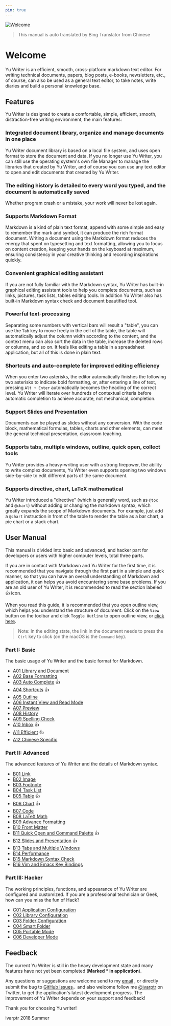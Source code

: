 ```yaml
---
pin: true
---
```

![Welcome](images/bookstore.jpg)

> This manual is auto translated by Bing Translator from Chinese

# Welcome

Yu Writer is an efficient, smooth, cross-platform markdown text editor. For writing technical documents, papers, blog posts, e-books, newsletters, etc., of course, can also be used as a general text editor, to take notes, write diaries and build a personal knowledge base.

## Features

Yu Writer is designed to create a comfortable, simple, efficient, smooth, distraction-free writing environment, the main features:

### Integrated document library, organize and manage documents in one place

Yu Writer document library is based on a local file system, and uses open format to store the document and data. If you no longer use Yu Writer, you can still use the operating system's own file Manager to manage the libraries that created by Yu Writer, and of course you can use any text editor to open and edit documents that created by Yu Writer.

### The editing history is detailed to every word you typed, and the document is automatically saved

Whether program crash or a mistake, your work will never be lost again.

### Supports Markdown Format

Markdown is a kind of plain text format, append with some simple and easy to remember the mark and symbol, it can produce the rich format document. Writing a document using the Markdown format reduces the energy that spent on typesetting and text formatting, allowing you to focus on content creation, keeping your hands on the keyboard at maximum, ensuring consistency in your creative thinking and recording inspirations quickly.

### Convenient graphical editing assistant

If you are not fully familiar with the Markdown syntax, Yu Writer has built-in graphical editing assistant tools to help you complete documents, such as links, pictures, task lists, tables editing tools. In addition Yu Writer also has built-in Markdown syntax check and document beautified tool.

### Powerful text-processing

Separating some numbers with vertical bars will result a "table", you can use the `Tab` key to move freely in the cell of the table, the table will automatically adjust the column width according to the content, and the context menu can also sort the data in the table, increase the deleted rows or columns, and so on. It feels like editing a table in a spreadsheet application, but all of this is done in plain text.

### Shortcuts and auto-complete for improved editing efficiency

When you enter two asterisks, the editor automatically finishes the following two asterisks to indicate bold formatting, or, after entering a line of text, pressing `Alt + Enter` automatically becomes the heading of the correct level. Yu Writer will iterate over hundreds of contextual criteria before automatic completion to achieve accurate, not mechanical, completion.

### Support Slides and Presentation

Documents can be played as slides without any conversion. With the code block, mathematical formulas, tables, charts and other elements, can meet the general technical presentation, classroom teaching.

### Supports tabs, multiple windows, outline, quick open, collect tools

Yu Writer provides a heavy-writing user with a strong firepower, the ability to write complex documents, Yu Writer even supports opening two windows side-by-side to edit different parts of the same document.

### Supports directive, chart, LaTeX mathematical

Yu Writer introduced a "directive" (which is generally word, such as `@toc` and `@chart`) without adding or changing the markdown syntax, which greatly expands the scope of Markdown documents. For example, just add a `@chart` instruction in front of the table to render the table as a bar chart, a pie chart or  a stack chart.

## User Manual

This manual is divided into basic and advanced, and hacker part for developers or users with higher computer levels, total three parts.

If you are in contact with Markdown and Yu Writer for the first time, it is recommended that you navigate through the first part in a simple and quick manner, so that you can have an overall understanding of Markdown and application, it can helps you avoid encountering some base problems. If you are an old user of Yu Writer, it is recommended to read the section labeled 👍 icon.

When you read this guide, it is recommended that you open outline view, which helps you understand the structure of document. Click on the `View` button on the toolbar and click `Toggle Outline` to open outline view, or [click here]($command:toggle-outline).

> Note: In the editing state, the link in the document needs to press the `Ctrl` key to click (on the macOS is the `Command` key).

### Part I: Basic

The basic usage of Yu Writer and the basic format for Markdown.

* [A01 Library and Document](a01-library-and-document)
* [A02 Base Formatting](a02-base-formatting)
* [A03 Auto Complete](a03-auto-complete) 👍
* [A04 Shortcuts](a04-shortcuts) 👍
* [A05 Outline](a05-outline)
* [A06 Instant View and Read Mode](a06-instant-view-and-read-mode)
* [A07 Preview](a07-preview)
* [A08 History](a08-history)
* [A09 Spelling Check](a09-spelling-check)
* [A10 Inbox](a10-inbox) 👍
* [A11 Efficient](a11-efficient) 👍
* [A12 Chinese Specific](a12-chinese-specific)

### Part II: Advanced

The advanced features of Yu Writer and the details of Markdown syntax.

* [B01 Link](b01-link)
* [B02 Image](b02-image)
* [B03 Footnote](b03-footnote)
* [B04 Task List](b04-task-list)
* [B05 Table](b05-table) 👍
* [B06 Chart](b06-chart) 👍
* [B07 Code](b07-code)
* [B08 LaTeX Math](b08-latex-math)
* [B09 Advance Formatting](b09-advance-formatting)
* [B10 Front Matter](b10-front-matter)
* [B11 Quick Open and Command Palette](b11-quick-open-and-command-palette) 👍
* [B12 Slides and Presentation](b12-slides-and-presentation) 👍
* [B13 Tabs and Multiple Windows](b13-tabs-and-multiple-windows)
* [B14 Performance](b14-performance)
* [B15 Markdown Syntax Check](b15-markdown-syntax-check)
* [B16 Vim and Emacs Key Bindings](b16-vim-and-emacs-key-bindings)

### Part III: Hacker

The working principles, functions, and appearance of Yu Writer are configured and customized. If you are a professional technician or Geek, how can you miss the fun of Hack?

* [C01 Application Configuration](c01-application-configuration)
* [C02 Library Configuration](c02-library-configuration)
* [C03 Folder Configuration](c03-folder-configuration)
* [C04 Smart Folder](c04-smart-folder)
* [C05 Portable Mode](c05-portable-mode)
* [C06 Developer Mode](c06-developer-mode)

## Feedback

The current Yu Writer is still in the heavy development state and many features have not yet been completed (**Marked * in application**).

Any questions or suggestions are welcome send to my [email](mailto:hippospark@gmail.com) , or directly submit the bug to [GitHub Issues](https://github.com/ivarptr/yu-writer.site/issues)，and also welcome follow me [@ivarptr](https://twitter.com/ivarptr) on Twitter, to get the application's latest development progress. The improvement of Yu Writer depends on your support and feedback!

Thank you for choosing Yu writer!

ivarptr
2018 Summer